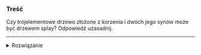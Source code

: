 ### Treść
Czy trójelementowe drzewo złożone z korzenia i dwóch jego synów może być drzewem splay? Odpowiedź
uzasadnij.

------
<details><summary>Rozwiązanie</summary>
<p>
    
